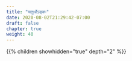 ```yaml
---
title: "चतुर्थोऽङ्कः"
date: 2020-08-02T21:29:42-07:00
draft: false
chapter: true
weight: 40
---
```


{{% children showhidden="true" depth="2" %}}